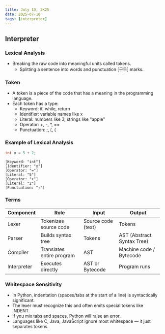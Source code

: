 ```yaml
---
title: July 10, 2K25
date: 2025-07-10
tags: [interpreter]
---
```


## Interpreter

### Lexical Analysis

- Breaking the raw code into meaningful units called tokens.
  - Splitting a sentence into words and punctuation [구두] marks.

### Token

- A token is a piece of the code that has a meaning in the programming language.
- Each token has a type:
  -  Keyword: if, while, return
  - Identifier: variable names like x
  - Literal: numbers like 3, strings like "apple"
  - Operator: +, -, *, ==
  - Punctuation: ;, (, {

### Example of Lexical Analysis

``` c
int x = 5 + 2;
```

```
[Keyword: "int"]
[Identifier: "x"]
[Operator: "="]
[Literal: "5"]
[Operator: "+"]
[Literal: "2"]
[Punctuation: ";"]
```

### Terms

| **Component** | **Role**                     | **Input**            | **Output**                     |
|---------------|------------------------------|----------------------|--------------------------------|
| Lexer         | Tokenizes source code        | Source code (text)   | Tokens                         |
| Parser        | Builds syntax tree           | Tokens               | AST (Abstract Syntax Tree)     |
| Compiler      | Translates entire program    | AST                  | Machine code / Bytecode        |
| Interpreter   | Executes directly            | AST or Bytecode      | Program runs                   |

### Whitespace Sensitivity

- In Python, indentation (spaces/tabs at the start of a line) is syntactically significant.
- The lexer must recognize this and often emits special tokens like INDENT.
- If you mix tabs and spaces, Python will raise an error.
- Languages like C, Java, JavaScript ignore most whitespace — it just separates tokens.